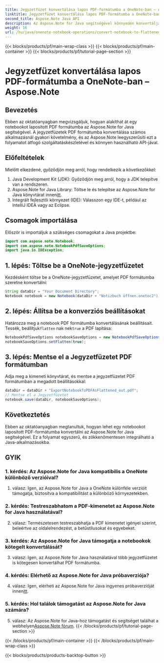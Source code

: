 ```yaml
---
title: Jegyzetfüzet konvertálása lapos PDF-formátumba a OneNote-ban – Aspose.Note
linktitle: Jegyzetfüzet konvertálása lapos PDF-formátumba a OneNote-ban – Aspose.Note
second_title: Aspose.Note Java API
description: Az Aspose.Note for Java segítségével könnyedén konvertálja a jegyzetfüzeteket lapos PDF-fájlokká. Élvezze a zökkenőmentes integrációt és testreszabási lehetőségeket.
weight: 16
url: /hu/java/onenote-notebook-operations/convert-notebook-to-flattened-pdf/
---
```


{{< blocks/products/pf/main-wrap-class >}}
{{< blocks/products/pf/main-container >}}
{{< blocks/products/pf/tutorial-page-section >}}

# Jegyzetfüzet konvertálása lapos PDF-formátumba a OneNote-ban – Aspose.Note

## Bevezetés

Ebben az oktatóanyagban megvizsgáljuk, hogyan alakíthat át egy notebookot laposított PDF formátumba az Aspose.Note for Java segítségével. A jegyzetfüzetek PDF formátumba konvertálása számos alkalmazásnál gyakori követelmény, és az Aspose.Note leegyszerűsíti ezt a folyamatot átfogó szolgáltatáskészletével és könnyen használható API-jával.

## Előfeltételek

Mielőtt elkezdené, győződjön meg arról, hogy rendelkezik a következőkkel:

1. Java Development Kit (JDK): Győződjön meg arról, hogy a JDK telepítve van a rendszeren.
2.  Aspose.Note for Java Library: Töltse le és telepítse az Aspose.Note for Java könyvtárat innen[itt](https://releases.aspose.com/note/java/).
3. Integrált fejlesztői környezet (IDE): Válasszon egy IDE-t, például az IntelliJ IDEA vagy az Eclipse.

## Csomagok importálása

Először is importáljuk a szükséges csomagokat a Java projektbe:

```java
import com.aspose.note.Notebook;
import com.aspose.note.NotebookPdfSaveOptions;
import java.io.IOException;
```

## 1. lépés: Töltse be a OneNote-jegyzetfüzetet

Kezdésként töltse be a OneNote-jegyzetfüzetet, amelyet PDF formátumba szeretne konvertálni:

```java
String dataDir = "Your Document Directory";
Notebook notebook = new Notebook(dataDir + "Notizbuch öffnen.onetoc2");
```

## 2. lépés: Állítsa be a konverziós beállításokat

 Határozza meg a notebook PDF formátumba konvertálásának beállításait. Tessék, beállítjuk`flatten` nak nek`true` a PDF lapítása:

```java
NotebookPdfSaveOptions notebookSaveOptions = new NotebookPdfSaveOptions();
notebookSaveOptions.setFlatten(true);
```

## 3. lépés: Mentse el a Jegyzetfüzetet PDF formátumban

Adja meg a kimeneti könyvtárat, és mentse a jegyzetfüzetet PDF formátumban a megadott beállításokkal:

```java
dataDir = dataDir + "ExportNotebookToPDFAsFlattened_out.pdf";
// Mentse el a Jegyzetfüzetet
notebook.save(dataDir, notebookSaveOptions);
```

## Következtetés

Ebben az oktatóanyagban megtanultuk, hogyan lehet egy notebookot laposított PDF-formátumba konvertálni az Aspose.Note for Java segítségével. Ez a folyamat egyszerű, és zökkenőmentesen integrálható a Java-alkalmazásokba.

## GYIK

### 1. kérdés: Az Aspose.Note for Java kompatibilis a OneNote különböző verzióival?

1. válasz: Igen, az Aspose.Note for Java a OneNote különféle verzióit támogatja, biztosítva a kompatibilitást a különböző környezetekben.

### 2. kérdés: Testreszabhatom a PDF-kimenetet az Aspose.Note for Java használatával?

2. válasz: Természetesen testreszabhatja a PDF kimenetet igényei szerint, beleértve az oldalelrendezést, a betűstílusokat és egyebeket.

### 3. kérdés: Az Aspose.Note for Java támogatja a notebookok kötegelt konvertálását?

3. válasz: Igen, az Aspose.Note for Java használatával több jegyzetfüzetet is kötegesen konvertálhat PDF formátumba.

### 4. kérdés: Elérhető az Aspose.Note for Java próbaverziója?

 4. válasz: Igen, elérheti az Aspose.Note for Java ingyenes próbaverzióját innen[itt](https://releases.aspose.com/).

### 5. kérdés: Hol találok támogatást az Aspose.Note for Java számára?

 5. válasz: Az Aspose.Note for Java-hoz támogatást és segítséget találhat a webhelyen[Aspose.Note fórum](https://forum.aspose.com/c/note/28).
{{< /blocks/products/pf/tutorial-page-section >}}

{{< /blocks/products/pf/main-container >}}
{{< /blocks/products/pf/main-wrap-class >}}

{{< blocks/products/products-backtop-button >}}
